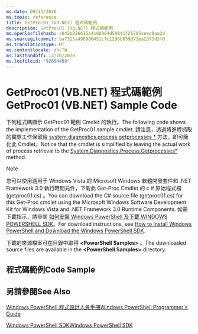 ```yaml
---
ms.date: 09/13/2016
ms.topic: reference
title: GetProc01 (VB.NET) 程式碼範例
description: GetProc01 (VB.NET) 程式碼範例
ms.openlocfilehash: c042b926615e4c88004d50841f25795ceec9aa2d
ms.sourcegitcommit: ba7315a496986451cfc1296b659d73ea2373d3f0
ms.translationtype: MT
ms.contentlocale: zh-TW
ms.lasthandoff: 12/10/2020
ms.locfileid: "92654459"
---
```

# <a name="getproc01-vbnet-sample-code"></a><span data-ttu-id="f63c0-103">GetProc01 (VB.NET) 程式碼範例</span><span class="sxs-lookup"><span data-stu-id="f63c0-103">GetProc01 (VB.NET) Sample Code</span></span>

<span data-ttu-id="f63c0-104">下列程式碼顯示 GetProc01 範例 Cmdlet 的執行。</span><span class="sxs-lookup"><span data-stu-id="f63c0-104">The following code shows the implementation of the GetProc01 sample cmdlet.</span></span> <span data-ttu-id="f63c0-105">請注意，透過將進程抓取的實際工作保留給 [system.diagnostics.process.getprocesses \*](/dotnet/api/System.Diagnostics.Process.GetProcesses) 方法，即可簡化此 Cmdlet。</span><span class="sxs-lookup"><span data-stu-id="f63c0-105">Notice that the cmdlet is simplified by leaving the actual work of process retrieval to the [System.Diagnostics.Process.Getprocesses\*](/dotnet/api/System.Diagnostics.Process.GetProcesses) method.</span></span>

> [!NOTE]
> <span data-ttu-id="f63c0-106">您可以使用適用于 Windows Vista 的 Microsoft Windows 軟體開發套件和 .NET Framework 3.0 執行時間元件，下載此 Get-Proc Cmdlet 的 c # 原始程式檔 (getproc01.cs) 。</span><span class="sxs-lookup"><span data-stu-id="f63c0-106">You can download the C# source file (getproc01.cs) for this Get-Proc cmdlet using the Microsoft Windows Software Development Kit for Windows Vista and .NET Framework 3.0 Runtime Components.</span></span> <span data-ttu-id="f63c0-107">如需下載指示，請參閱 [如何安裝 Windows PowerShell 及下載 WINDOWS POWERSHELL SDK](/powershell/scripting/developer/installing-the-windows-powershell-sdk)。</span><span class="sxs-lookup"><span data-stu-id="f63c0-107">For download instructions, see [How to Install Windows PowerShell and Download the Windows PowerShell SDK](/powershell/scripting/developer/installing-the-windows-powershell-sdk).</span></span>
>
> <span data-ttu-id="f63c0-108">下載的來源檔案可在目錄中取得 **\<PowerShell Samples>** 。</span><span class="sxs-lookup"><span data-stu-id="f63c0-108">The downloaded source files are available in the **\<PowerShell Samples>** directory.</span></span>

## <a name="code-sample"></a><span data-ttu-id="f63c0-109">程式碼範例</span><span class="sxs-lookup"><span data-stu-id="f63c0-109">Code Sample</span></span>

<!-- TODO!!!: review snippet reference  [!CODE [msh_samplesgetproc01#getproc01vball](msh_samplesgetproc01#getproc01vball)]  -->

## <a name="see-also"></a><span data-ttu-id="f63c0-110">另請參閱</span><span class="sxs-lookup"><span data-stu-id="f63c0-110">See Also</span></span>

[<span data-ttu-id="f63c0-111">Windows PowerShell 程式設計人員手冊</span><span class="sxs-lookup"><span data-stu-id="f63c0-111">Windows PowerShell Programmer's Guide</span></span>](./windows-powershell-programmer-s-guide.md)

[<span data-ttu-id="f63c0-112">Windows PowerShell SDK</span><span class="sxs-lookup"><span data-stu-id="f63c0-112">Windows PowerShell SDK</span></span>](../windows-powershell-reference.md)
